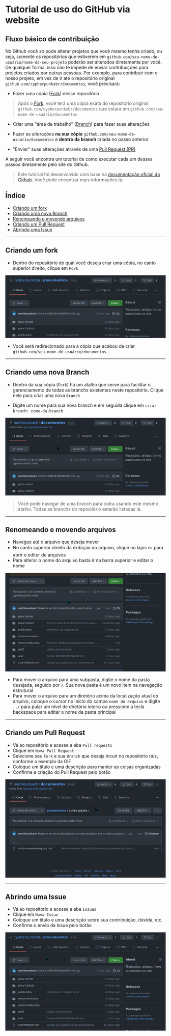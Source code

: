 # Tutorial de uso do GitHub via website 

## Fluxo básico de contribuição
No Github você só pode alterar projetos que você mesmo tenha criado, ou seja, somente os repositórios que estiverem em ```github.com/seu-nome-de-usuário/nome-do-seu-projeto``` poderão ser alterados diretamente por você. De qualquer forma, isso não te impede de enviar contribuições para projetos criados por outras pessoas. Por exemplo, para contribuir com o nosso projeto, em vez de ir até o repositório original ```github.com/cypherpunksbr/documentos```, você precisará:

 - Fazer uma cópia ([Fork]) desse repositório
  > Após o [Fork], você terá uma cópia exata do repositório original ```github.com/cypherpunksbr/documentos``` que estará em ```github.com/seu-nome-de-usuário/documentos```

 - Criar uma "área de trabalho" ([Branch]) para fazer suas alterações

 - Fazer as alterações **na sua cópia** ```github.com/seu-nome-de-usuário/documentos``` e **dentro da branch** criada no passo anterior

 - "Enviar" suas alterações através de uma [Pull Request (PR)]

A seguir você encontra um tutorial de como executar cada um desses passos diretamente pelo site do Github.
> Este tutorial foi desenvolvido com base na [documentação oficial do Github]. Você pode encontrar mais informações lá.

## Índice
  - [Criando um fork]
  - [Criando uma nova Branch]
  - [Renomeando e movendo arquivos]
  - [Criando um Pull Request]
  - [Abrindo uma Issue]

---

## Criando um fork

- Dentro do repositório do qual você deseja criar uma cópia, no canto superior direito, clique em ```Fork```

![gif tutorial](img/github-website-fork.gif)

- Você será redirecionado para a cópia que acabou de criar ```github.com/seu-nome-de-usuário/documentos```

---

## Criando uma nova Branch

- Dentro da sua cópia (```Fork```) há um atalho que serve para facilitar o gerenciamento de todas as branchs existentes neste repositório. Clique nele para criar uma nova ```Branch```

- Digite um nome para sua nova branch e em seguida clique em ```criar branch: nome-da-branch```

![gif tutorial](img/github-website-new-branch.gif)

> Você pode navegar de uma branch para outra usando este mesmo atalho. Todas as branchs do repositório estarão listadas lá.
---

## Renomeando e movendo arquivos

- Navegue até o arquivo que deseja mover
- No canto superior direito da exibição do arquivo, clique no lápis :pencil2: para abrir o editor de arquivos
- Para alterar o nome do arquivo basta ir na barra superior e editar o nome

![gif tutorial](img/github-website-rename-move.gif)

- Para mover o arquivo para uma subpasta, digite o nome da pasta desejada, seguido por ```/```. Sua nova pasta é um novo item na navegação estrutural
- Para mover o arquivo para um diretório acima da localização atual do arquivo, coloque o cursor no início do campo ```nome do arquivo``` e digite ```../``` para pular um nível de diretório inteiro ou pressione a tecla backspace para editar o nome da pasta principal

---

## Criando um Pull Request

- Vá ao repositório e acesse a aba ```Pull requests```
- Clique em ```Nova Pull Request```
- Selecione seu ```Fork``` e sua ```Branch``` que deseja incuir no repositório raiz, conforme o exemplo da GIF
- Coloque um título e uma descrição para manter as coisas organizadas
- Confirme a criação do Pull Request pelo botão 

![gif tutorial](img/github-website-pull-request.gif)

---

## Abrindo uma Issue

- Vá ao repositório e acesse a aba ```Issues```
- Clique em ```Nova Issue```
- Coloque um título e uma descrição sobre sua contribuição, dúvida, etc.
- Confirme o envio da Issue pelo botão 

![gif tutorial](img/github-website-issue.gif)

[Branch]:                          #criando-uma-nova-branch
[Fork]:                            #criando-um-fork
[Pull Request (PR)]:               #criando-um-pull-request
[documentação oficial do Github]:  https://docs.github.com/en/repositories/working-with-files
[Criando um fork]:                 #criando-um-fork
[Criando uma nova Branch]:         #criando-uma-nova-branch
[Renomeando e movendo arquivos]:   #renomeando-e-movendo-arquivos
[Criando um Pull Request]:         #criando-um-pull-request
[Abrindo uma Issue]:               #abrindo-uma-issue
